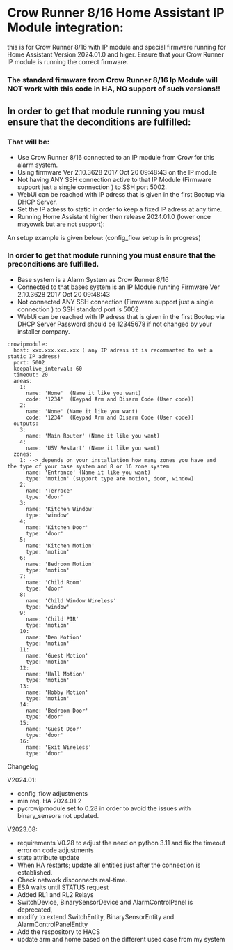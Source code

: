 # Crow Runner 8/16 Home Assistant IP Module integration:

this is for Crow Runner 8/16 with IP module and special firmware running for Home Assistant Version 2024.01.0 and higer.
Ensure that your Crow Runner IP module is running the correct firmware. 
### The standard firmware from Crow Runner 8/16 Ip Module will NOT work with this code in HA, NO support of such versions!!

## In order to get that module running you must ensure that the deconditions are fulfilled: 
### That will be:

- Use Crow Runner 8/16 connected to an IP module from Crow for this alarm system.
- Using firmware Ver 2.10.3628 2017 Oct 20 09:48:43 on the IP module
- Not having ANY SSH connection active to that IP Module (Firmware support just a single connection ) to SSH port 5002.
- WebUi can be reached with IP adress that is given in the first Bootup via DHCP Server.
- Set the IP adress to static in order to keep a fixed IP adress at any time.
- Running Home Assistant higher then release 2024.01.0 (lower once mayowrk but are not support):

An setup example is given below: (config_flow setup is in progress)

### In order to get that module running you must ensure that the preconditions are fulfilled.

- Base system is a Alarm System as Crow Runner 8/16
- Connected to that bases system is an IP Module running Firmware Ver 2.10.3628 2017 Oct 20 09:48:43
- Not connected ANY SSH connection (Firmware support just a single connection ) to SSH standard port is 5002
- WebUi can be reached with IP adress that is given in the first Bootup via DHCP Server
   Password should be 12345678 if not changed by your installer company. 


```
crowipmodule:
  host: xxx.xxx.xxx.xxx ( any IP adress it is recommanted to set a static IP adress)
  port: 5002
  keepalive_interval: 60
  timeout: 20
  areas:
    1:
      name: 'Home'  (Name it like you want)
      code: '1234'  (Keypad Arm and Disarm Code (User code))
    2:
      name: 'None' (Name it like you want)
      code: '1234'  (Keypad Arm and Disarm Code (User code))
  outputs:
    3:
      name: 'Main Router' (Name it like you want)
    4:
      name: 'USV Restart' (Name it like you want)
  zones:
    1: --> depends on your installation how many zones you have and the type of your base system and 8 or 16 zone system
      name: 'Entrance' (Name it like you want)
      type: 'motion' (support type are motion, door, window)
    2:
      name: 'Terrace'
      type: 'door'
    3:
      name: 'Kitchen Window'
      type: 'window'
    4:
      name: 'Kitchen Door'
      type: 'door'
    5:
      name: 'Kitchen Motion'
      type: 'motion'
    6:
      name: 'Bedroom Motion'
      type: 'motion'
    7:
      name: 'Child Room'
      type: 'door'
    8:
      name: 'Child Window Wireless'
      type: 'window'
    9:
      name: 'Child PIR'
      type: 'motion'
    10:
      name: 'Den Motion'
      type: 'motion'
    11:
      name: 'Guest Motion'
      type: 'motion'
    12:
      name: 'Hall Motion'
      type: 'motion'
    13:
      name: 'Hobby Motion'
      type: 'motion'
    14:
      name: 'Bedroom Door'
      type: 'door'
    15:
      name: 'Guest Door'
      type: 'door'
    16:
      name: 'Exit Wireless'
      type: 'door'
```
Changelog

V2024.01:
- config_flow adjustments
- min req. HA 2024.01.2
- pycrowipmodule set to 0.28 in order to avoid the issues with binary_sensors not updated.

V2023.08: 
- requirements V0.28 to adjust the need on python 3.11 and fix the timeout error on code adjustments
- state attribute update
- When HA restarts; update all entities just after the connection is established. 
- Check network disconnects real-time. 
- ESA waits until STATUS request 
- Added RL1 and RL2 Relays 
- SwitchDevice, BinarySensorDevice and AlarmControlPanel is deprecated, 
- modify to extend SwitchEntity, BinarySensorEntity and AlarmControlPanelEntity 
- Add the respository to HACS 
- update arm and home based on the different used case from my system
